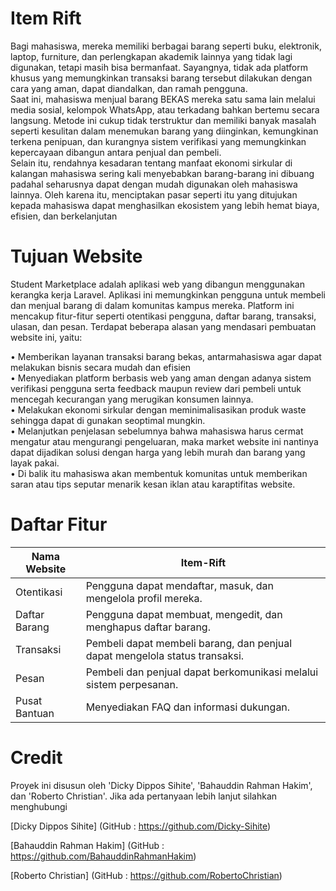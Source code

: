 # Item Rift
Bagi mahasiswa, mereka memiliki berbagai barang seperti buku, elektronik, laptop, 
furniture, dan perlengkapan akademik lainnya yang tidak lagi digunakan, tetapi masih bisa 
bermanfaat. Sayangnya, tidak ada platform khusus yang memungkinkan transaksi barang 
tersebut dilakukan dengan cara yang aman, dapat diandalkan, dan ramah pengguna.  
Saat ini, mahasiswa menjual barang BEKAS mereka satu sama lain melalui media 
sosial, kelompok WhatsApp, atau terkadang bahkan bertemu secara langsung. Metode ini 
cukup tidak terstruktur dan memiliki banyak masalah seperti kesulitan dalam menemukan 
barang yang diinginkan, kemungkinan terkena penipuan, dan kurangnya sistem verifikasi yang 
memungkinkan kepercayaan dibangun antara penjual dan pembeli.  
Selain itu, rendahnya kesadaran tentang manfaat ekonomi sirkular di kalangan 
mahasiswa sering kali menyebabkan barang-barang ini dibuang padahal seharusnya dapat 
dengan mudah digunakan oleh mahasiswa lainnya. Oleh karena itu, menciptakan pasar seperti 
itu yang ditujukan kepada mahasiswa dapat menghasilkan ekosistem yang lebih hemat biaya, 
efisien, dan berkelanjutan


# Tujuan Website
Student Marketplace adalah aplikasi web yang dibangun menggunakan kerangka kerja 
Laravel. Aplikasi ini memungkinkan pengguna untuk membeli dan menjual barang di dalam 
komunitas kampus mereka. Platform ini mencakup fitur-fitur seperti otentikasi pengguna, 
daftar barang, transaksi, ulasan, dan pesan. 
Terdapat beberapa alasan yang mendasari pembuatan website ini, yaitu: 

• Memberikan layanan transaksi barang bekas, antarmahasiswa agar dapat melakukan 
bisnis secara mudah dan efisien  
• Menyediakan platform berbasis web yang aman dengan adanya sistem verifikasi 
pengguna serta feedback maupun review dari pembeli untuk mencegah kecurangan 
yang merugikan konsumen lainnya.  
• Melakukan ekonomi sirkular dengan meminimalisasikan produk waste sehingga dapat 
di gunakan seoptimal mungkin.  
• Melanjutkan penjelasan sebelumnya bahwa mahasiswa harus cermat mengatur atau 
mengurangi pengeluaran, maka market website ini nantinya dapat dijadikan solusi 
dengan harga yang lebih murah dan barang yang layak pakai.  
• Di balik itu mahasiswa akan membentuk komunitas untuk memberikan saran atau tips 
seputar menarik kesan iklan atau karaptifitas website.


# Daftar Fitur

| Nama Website | Item-Rift                                                                                                                                                     |
|--------------|---------------------------------------------------------------------------------------------------------------------------------------------------------------|
| Otentikasi   | Pengguna dapat mendaftar, masuk, dan mengelola profil mereka.                                                                                                 |
| Daftar Barang|  Pengguna dapat membuat, mengedit, dan menghapus daftar barang.                                                                                               |
| Transaksi    |  Pembeli dapat membeli barang, dan penjual dapat mengelola status transaksi.                                                                                  |
| Pesan        | Pembeli dan penjual dapat berkomunikasi melalui sistem perpesanan.                                                                                            |
| Pusat Bantuan| Menyediakan FAQ dan informasi dukungan.                                                                                                                       |

# Credit
Proyek ini disusun oleh 'Dicky Dippos Sihite', 'Bahauddin Rahman Hakim', dan 'Roberto Christian'.
Jika ada pertanyaan lebih lanjut silahkan menghubungi

[Dicky Dippos Sihite]     (GitHub : https://github.com/Dicky-Sihite)

[Bahauddin Rahman Hakim]  (GitHub : https://github.com/BahauddinRahmanHakim)

[Roberto Christian]       (GitHub : https://github.com/RobertoChristian)
